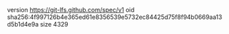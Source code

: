 version https://git-lfs.github.com/spec/v1
oid sha256:4f997126b4e365ed61e8356539e5732ec84425d75f8f94b0669aa13d5b1d4e9a
size 4329
